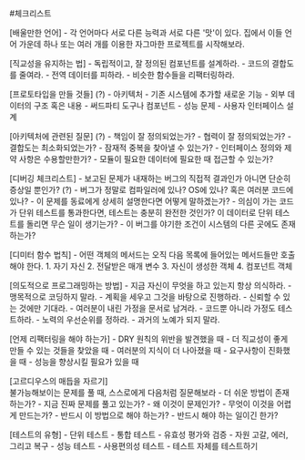 
#체크리스트

[배울만한 언어]
	- 각 언어마다 서로 다른 능력과 서로 다른 '맛'이 있다. 집에서 이들 언어 가운데 하나 또는 여러 개를 이용한 자그마한 프로젝트를 시작해보라.
	
[직교성을 유지하는 법]
	- 독립적이고, 잘 정의된 컴포넌트를 설계하라.
	- 코드의 결합도를 줄여라.
	- 전역 데이터를 피하라.
	- 비슷한 함수들을 리팩터링하라.
	
[프로토타입을 만들 것들] (?)
	- 아키텍처
	- 기존 시스템에 추가할 새로운 기능
	- 외부 데이터의 구조 혹은 내용
	- 써드파티 도구나 컴포넌트
	- 성능 문제
	- 사용자 인터페이스 설계
	
[아키텍처에 관련된 질문] (?)
	- 책임이 잘 정의되었는가?
	- 협력이 잘 정의되었는가?
	- 결합도는 최소화되었는가?
	- 잠재적 중복을 찾아낼 수 있는가?
	- 인터페이스 정의와 제약 사항은 수용할만한가?
	- 모듈이 필요한 데이터에 필요한 때 접근할 수 있는가?
	
[디버깅 체크리스트]
	- 보고된 문제가 내재하는 버그의 직접적 결과인가 아니면 단순히 증상일 뿐인가? (?)
	- 버그가 정말로 컴파일러에 있나? OS에 있나? 혹은 여러분 코드에 있나?
	- 이 문제를 동료에게 상세히 설명한다면 어떻게 말하겠는가?
	- 의심이 가는 코드가 단위 테스트를 통과한다면, 테스트는 충분히 완전한 것인가? 이 데이터로 단위 테스트를 돌리면 무슨 일이 생기는가?
	- 이 버그를 야기한 조건이 시스템의 다른 곳에도 존재하는가?
	
[디미터 함수 법칙]
	- 어떤 객체의 메서드는 오직 다음 목록에 들어있는 메서드들만 호출해야 한다.
	1. 자기 자신
	2. 전달받은 매개 변수
	3. 자신이 생성한 객체
	4. 컴포넌트 객체 
	
[의도적으로 프로그래밍하는 방법]
	- 지금 자신이 무엇을 하고 있는지 항상 의식하라.
	- 맹목적으로 코딩하지 말라.
	- 계획을 세우고 그것을 바탕으로 진행하라.
	- 신뢰할 수 있는 것에만 기대라.
	- 여러분이 내린 가정을 문서로 남겨라.
	- 코드뿐 아니라 가정도 테스트하라.
	- 노력의 우선순위를 정하라.
	- 과거의 노예가 되지 말라.
	
[언제 리팩터링을 해야 하는가]
	- DRY 원칙의 위반을 발견했을 때
	- 더 직교성이 좋게 만들 수 있는 것들을 찾았을 때
	- 여러분의 지식이 더 나아졌을 때
	- 요구사항이 진화했을 때
	- 성능을 향상시킬 필요가 있을 때
	
[고르디우스의 매듭을 자르기]	
	불가능해보이는 문제를 풀 때, 스스로에게 다음처럼 질문해보라
	- 더 쉬운 방법이 존재하는가?
	- 지금 진짜 문제를 풀고 있는가?
	- 왜 이것이 문제인가?
	- 무엇이 이것을 어렵게 만드는가?
	- 반드시 이 방법으로 해야 하는가?
	- 반드시 해야 하는 일이긴 한가?
	
[테스트의 유형]
	- 단위 테스트 
	- 통합 테스트
	- 유효성 평가와 검증
	- 자원 고갈, 에러, 그리고 복구
	- 성능 테스트
	- 사용편의성 테스트
	- 테스트 자체를 테스트하기